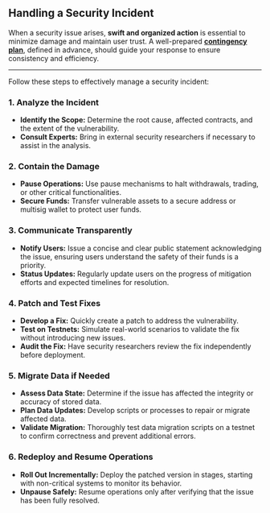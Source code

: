## Handling a Security Incident  

When a security issue arises, **swift and organized action** is essential to minimize damage and maintain user trust. A well-prepared [**contingency plan**](./establish-contingency-plan.md), defined in advance, should guide your response to ensure consistency and efficiency.

---
 Follow these steps to effectively manage a security incident:

### 1. Analyze the Incident  
- **Identify the Scope:** Determine the root cause, affected contracts, and the extent of the vulnerability.  
- **Consult Experts:** Bring in external security researchers if necessary to assist in the analysis.  

### 2. Contain the Damage  
- **Pause Operations:** Use pause mechanisms to halt withdrawals, trading, or other critical functionalities.  
- **Secure Funds:** Transfer vulnerable assets to a secure address or multisig wallet to protect user funds.  

### 3. Communicate Transparently  
- **Notify Users:** Issue a concise and clear public statement acknowledging the issue, ensuring users understand the safety of their funds is a priority.  
- **Status Updates:** Regularly update users on the progress of mitigation efforts and expected timelines for resolution.  

### 4. Patch and Test Fixes  
- **Develop a Fix:** Quickly create a patch to address the vulnerability.  
- **Test on Testnets:** Simulate real-world scenarios to validate the fix without introducing new issues.  
- **Audit the Fix:** Have security researchers review the fix independently before deployment.  

### 5. Migrate Data if Needed  
- **Assess Data State:** Determine if the issue has affected the integrity or accuracy of stored data.  
- **Plan Data Updates:** Develop scripts or processes to repair or migrate affected data.  
- **Validate Migration:** Thoroughly test data migration scripts on a testnet to confirm correctness and prevent additional errors.  

### 6. Redeploy and Resume Operations  
- **Roll Out Incrementally:** Deploy the patched version in stages, starting with non-critical systems to monitor its behavior.  
- **Unpause Safely:** Resume operations only after verifying that the issue has been fully resolved.